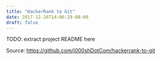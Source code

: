 ```yaml
---
title: "HackerRank to Git"
date: 2017-12-26T14:06:29-08:00
draft: false
---
```


TODO: extract project README here

Source:
<https://github.com/j000shDotCom/hackerrank-to-git>
